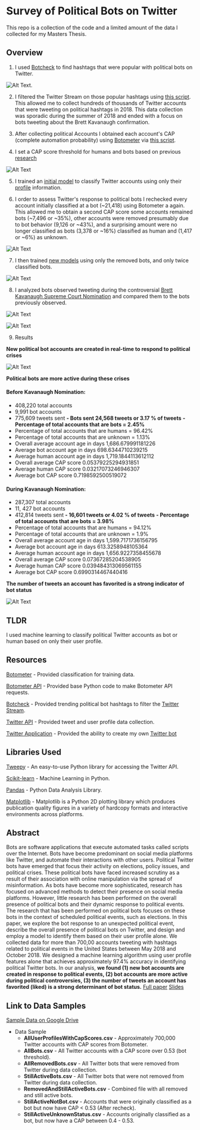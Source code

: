 # Survey of Political Bots on Twitter

This repo is a collection of the code and a limited amount of the data I collected for my Masters Thesis.



## Overview

1. I used [Botcheck](https://botcheck.me/) to find hashtags that were popular with political bots on Twitter. 

![Alt Text](https://github.com/dtroupe18/Thesis-Survey-Of-Political-Bots-On-Twitter/blob/master/Images/TopHashTagsSample.png).

2. I filtered the Twitter Stream on those popular hashtags using [this script](https://github.com/dtroupe18/Thesis-Survey-Of-Political-Bots-On-Twitter/blob/master/StreamingCode/start_stream.py). This allowed me to collect hundreds of thousands of Twitter accounts that were tweeting on political hashtags in 2018. This data collection was sporadic during the summer of 2018 and ended with a focus on bots tweeting about the Brett Kavanaugh confirmation.

3. After collecting political Accounts I obtained each account's CAP (complete automation probability) using [Botometer](https://botometer.iuni.iu.edu/#!/) via [this script](https://github.com/dtroupe18/Thesis-Survey-Of-Political-Bots-On-Twitter/blob/master/BotometerCode/start_botometer.py).

4. I set a CAP score threshold for humans and bots based on previous [research](https://github.com/dtroupe18/Thesis-Survey-Of-Political-Bots-On-Twitter/blob/master/Research/%5B20%5D%20Measuring%20bot%20and%20human%20behavioral%20dynamics%20(used%20Botometer).pdf)

![Alt Text](https://github.com/dtroupe18/Thesis-Survey-Of-Political-Bots-On-Twitter/blob/master/Images/Botometer%20CAP%20Score%20Frequency.png)

5. I trained an [initial model](https://github.com/dtroupe18/Thesis-Survey-Of-Political-Bots-On-Twitter/blob/master/MachineLearningNotebooks/Initial%20ML%20Model.ipynb) to classify Twitter accounts using only their [profile](https://developer.twitter.com/en/docs/tweets/data-dictionary/overview/user-object.html) information.

6. I order to assess Twitter's response to political bots I rechecked every account initially classified at a bot (~21,418) using Botometer a again. This allowed me to obtain a second CAP score some accounts remained bots (~7,496 or ~35%), other accounts were removed presumably due to bot behavior (9,126 or ~43%), and a surprising amount were no longer classified as bots (3,378 or ~16%) classified as human and (1,417 or ~6%) as unknown.

![Alt Text](https://github.com/dtroupe18/Thesis-Survey-Of-Political-Bots-On-Twitter/blob/master/Images/Old%20CAP%20vs%20New%20CAP%20for%20Bots.png)


7. I then trained [new models](https://github.com/dtroupe18/Thesis-Survey-Of-Political-Bots-On-Twitter/tree/master/MachineLearningNotebooks) using only the removed bots, and only twice classified bots.

![Alt Text](https://github.com/dtroupe18/Thesis-Survey-Of-Political-Bots-On-Twitter/blob/master/Images/ModelAccuracy.png)


8. I analyzed bots observed tweeting during the controversial [Brett Kavanaugh Supreme Court Nomination](https://en.wikipedia.org/wiki/Brett_Kavanaugh#Sexual_assault_allegations) and compared them to the bots previously observed.

![Alt Text](https://github.com/dtroupe18/Thesis-Survey-Of-Political-Bots-On-Twitter/blob/master/Images/Before%20Kavanaugh%20Account%20Age%20Distribution.png)

![Alt Text](https://github.com/dtroupe18/Thesis-Survey-Of-Political-Bots-On-Twitter/blob/master/Images/Kavanaugh%20Account%20Age%20Distribution.png)

9. Results

**New political bot accounts are created in real-time to respond to political crises**

![Alt Text](https://github.com/dtroupe18/Thesis-Survey-Of-Political-Bots-On-Twitter/blob/master/Images/Account%20Age%20Distribution.png)

**Political bots are more active during these crises**

#### Before Kavanaugh Nomination:

- 408,220 total accounts
- 9,991 bot accounts
- 775,609 tweets sent
**- Bots sent  24,568  tweets or  3.17 % of tweets**
**- Percentage of total accounts that are bots = 2.45%**
- Percentage of total accounts that are humans = 96.42%
- Percentage of total accounts that are unknown = 1.13%
- Overall average account age in days  1,686.679991181226
- Average bot account age in days  698.6344710239215
- Average human account age in days  1,719.1844113612112
- Overall average CAP score  0.05379225294931851
- Average human CAP score  0.03217073246946307
- Average bot CAP score  0.7198592500519072

#### During Kavanaugh Nomination:

- 287,307 total accounts
- 11, 427 bot accounts
- 412,814 tweets sent
**- 16,601 tweets or  4.02 % of tweets**
**- Percentage of total accounts that are bots = 3.98%**
- Percentage of total accounts that are humans = 94.12%
- Percentage of total accounts that are unknown = 1.9%
- Overall average account age in days  1,599.7171736156795
- Average bot account age in days  613.3258948105364
- Average human account age in days  1,656.9227358455678
- Overall average CAP score  0.07367285204538905
- Average human CAP score  0.039484313069561155
- Average bot CAP score  0.6990314467440416

**The number of tweets an account has favorited is a strong indicator of bot status**

![Alt Text](https://github.com/dtroupe18/Thesis-Survey-Of-Political-Bots-On-Twitter/blob/master/Images/Average%20Tweets%20Per%20Day.png)




## TLDR

I used machine learning to classify political Twitter accounts as bot or human based on only their user profile.




## Resources

[Botometer](https://botometer.iuni.iu.edu/#!/) - Provided classification for training data.

[Botometer API](https://github.com/IUNetSci/botometer-python/blob/master/botometer/__init__.py) - Provided base Python code to make Botometer API requests.

[Botcheck](https://botcheck.me/) - Provided trending political bot hashtags to filter the [Twitter Stream](https://developer.twitter.com/en/docs/tutorials/consuming-streaming-data.html).

[Twitter API](https://developer.twitter.com/en/docs.html) - Provided tweet and user profile data collection.

[Twitter Application](https://developer.twitter.com/en/docs/basics/apps.html) - Provided the ability to create my own [Twitter bot](https://twitter.com/BotDetectionBot) 





## Libraries Used

[Tweepy](http://www.tweepy.org/) - An easy-to-use Python library for accessing the Twitter API.

[Scikit-learn](https://scikit-learn.org/stable/) - Machine Learning in Python.

[Pandas](https://pandas.pydata.org/) - Python Data Analysis Library.

[Matplotlib](https://matplotlib.org/) - Matplotlib is a Python 2D plotting library which produces publication quality figures in a variety of hardcopy formats and interactive environments across platforms. 





## Abstract

Bots are software applications that execute automated tasks called scripts over the Internet. Bots have become predominant on social media platforms like Twitter, and automate their interactions with other users. Political Twitter bots have emerged that focus their activity on elections, policy issues, and political crises. These political bots have faced increased scrutiny as a result of their association with online manipulation via the spread of misinformation. As bots have become more sophisticated, research has focused on advanced methods to detect their presence on social media platforms. However, little research has been performed on the overall presence of political bots and their dynamic response to political events. The research that has been performed on political bots focuses on these bots in the context of scheduled political events, such as elections. In this paper, we explore the bot response to an unexpected political event, describe the overall presence of political bots on Twitter, and design and employ a model to identify them based on their user profile alone. We collected data for more than 700,00 accounts tweeting with hashtags related to political events in the United States between May 2018 and October 2018. We designed a machine learning algorithm using user profile features alone that achieves approximately 97.4% accuracy in identifying political Twitter bots. In our analysis, **we found (1) new bot accounts are created in response to political events, (2) bot accounts are more active during political controversies, (3) the number of tweets an account has favorited (liked) is a strong determinant of bot status.** [Full paper](https://github.com/dtroupe18/Thesis-Survey-Of-Political-Bots-On-Twitter/blob/master/David%20Troupe%20-%20Masters%20Thesis%20-%20Survery%20of%20Political%20Bots%20on%20Twitter.pdf)    [Slides](https://github.com/dtroupe18/Thesis-Survey-Of-Political-Bots-On-Twitter/blob/master/ThesisDefenseSlides.pdf)


## Link to Data Samples
[Sample Data on Google Drive](https://drive.google.com/drive/folders/1h5TKuJu9VH5C_AcOp47l5f_Mw5QBuKl1?usp=sharing)

* Data Sample
    * **AllUserProfilesWithCapScores.csv** - Approximately 700,000 Twitter accounts with CAP scores from Botometer.
    * **AllBots.csv** - All Twitter accounts with a CAP score over 0.53 (bot threshold).
    * **AllRemovedBots.csv** - All Twitter bots that were removed from Twitter during data collection.
    * **StillActiveBots.csv** - All Twitter bots that were not removed from Twitter during data collection.
    * **RemovedAndStillActiveBots.csv** - Combined file with all removed and still active bots.
    * **StillActiveNotBot.csv** - Accounts that were originally classified as a bot but now have CAP < 0.53 (After recheck).
    * **StillActiveUnknownStatus.csv** - Accounts originally classified as a bot, but now have a CAP between 0.4 - 0.53.


